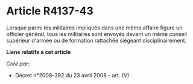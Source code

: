 # Article R4137-43

Lorsque parmi les militaires impliqués dans une même affaire figure un officier général, tous les militaires sont envoyés
devant un même conseil supérieur d'armée ou de formation rattachée siégeant disciplinairement.

**Liens relatifs à cet article**

_Créé par_:

  - Décret n°2008-392 du 23 avril 2008 - art. (V)
